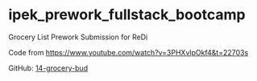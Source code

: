# ipek_prework_fullstack_bootcamp
Grocery List Prework Submission for ReDi

Code from https://www.youtube.com/watch?v=3PHXvlpOkf4&t=22703s

GitHub: [14-grocery-bud](https://github.com/john-smilga/javascript-basic-projects/tree/master/14-grocery-bud)
